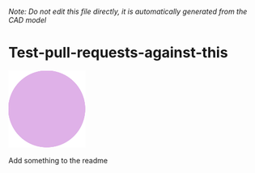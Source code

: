 ###### Note: Do not edit this file directly, it is automatically generated from the CAD model

# Test-pull-requests-against-this

![](/project.svg)

Add something to the readme


